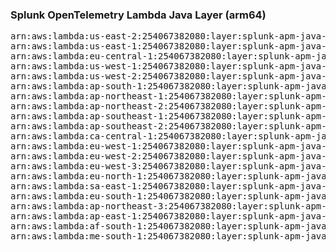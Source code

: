 <h3>Splunk OpenTelemetry Lambda Java Layer (arm64)</h3>

<pre>
arn:aws:lambda:us-east-2:254067382080:layer:splunk-apm-java-arm:18
arn:aws:lambda:us-east-1:254067382080:layer:splunk-apm-java-arm:18
arn:aws:lambda:eu-central-1:254067382080:layer:splunk-apm-java-arm:18
arn:aws:lambda:us-west-1:254067382080:layer:splunk-apm-java-arm:18
arn:aws:lambda:us-west-2:254067382080:layer:splunk-apm-java-arm:18
arn:aws:lambda:ap-south-1:254067382080:layer:splunk-apm-java-arm:18
arn:aws:lambda:ap-northeast-1:254067382080:layer:splunk-apm-java-arm:18
arn:aws:lambda:ap-northeast-2:254067382080:layer:splunk-apm-java-arm:18
arn:aws:lambda:ap-southeast-1:254067382080:layer:splunk-apm-java-arm:18
arn:aws:lambda:ap-southeast-2:254067382080:layer:splunk-apm-java-arm:18
arn:aws:lambda:ca-central-1:254067382080:layer:splunk-apm-java-arm:18
arn:aws:lambda:eu-west-1:254067382080:layer:splunk-apm-java-arm:18
arn:aws:lambda:eu-west-2:254067382080:layer:splunk-apm-java-arm:18
arn:aws:lambda:eu-west-3:254067382080:layer:splunk-apm-java-arm:18
arn:aws:lambda:eu-north-1:254067382080:layer:splunk-apm-java-arm:18
arn:aws:lambda:sa-east-1:254067382080:layer:splunk-apm-java-arm:18
arn:aws:lambda:eu-south-1:254067382080:layer:splunk-apm-java-arm:18
arn:aws:lambda:ap-northeast-3:254067382080:layer:splunk-apm-java-arm:18
arn:aws:lambda:ap-east-1:254067382080:layer:splunk-apm-java-arm:18
arn:aws:lambda:af-south-1:254067382080:layer:splunk-apm-java-arm:18
arn:aws:lambda:me-south-1:254067382080:layer:splunk-apm-java-arm:18
</pre>

